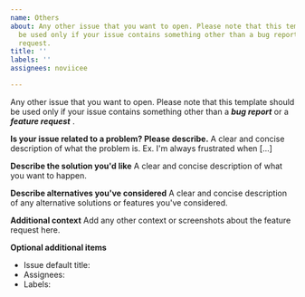 ```yaml
---
name: Others
about: Any other issue that you want to open. Please note that this template should
  be used only if your issue contains something other than a bug report or a feature
  request.
title: ''
labels: ''
assignees: noviicee

---
```


Any other issue that you want to open. Please note that this template should be used only if your issue contains something other than a _**bug report**_ or a _**feature request**_ .

**Is your issue related to a problem? Please describe.**
A clear and concise description of what the problem is. Ex. I'm always frustrated when [...]

**Describe the solution you'd like**
A clear and concise description of what you want to happen.

**Describe alternatives you've considered**
A clear and concise description of any alternative solutions or features you've considered.

**Additional context**
Add any other context or screenshots about the feature request here.

**Optional additional items**
* Issue default title:
* Assignees:
* Labels:
